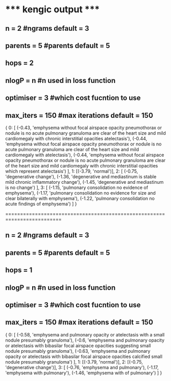 # *** kengic output *** 

## n = 2 #ngrams default = 3
## parents = 5 #parents default = 5
## hops = 2
## nlogP = n #n used in loss function
## optimiser = 3 #which cost fucntion to use
## max_iters = 150 #max iterations default = 150

{
    0: [
        (-0.43, 'emphysema without focal airspace opacity pneumothorax or nodule is no acute pulmonary granuloma are clear of the heart size and mild cardiomegaly with chronic interstitial opacities atelectasis'), (-0.44, 'emphysema without focal airspace opacity pneumothorax or nodule is no acute pulmonary granuloma are clear of the heart size and mild cardiomegaly with atelectasis'), (-0.44, 'emphysema without focal airspace opacity pneumothorax or nodule is no acute pulmonary granuloma are clear of the heart size and mild cardiomegaly with chronic interstitial opacities which represent atelectasis')
    ], 
    1: [(-3.79, 'normal')], 
    2: [
        (-0.75, 'degenerative change'), (-1.36, 'degenerative and mediastinum is stable mild chronic inflammatory change'), (-1.45, 'degenerative and mediastinum is no change')
    ], 
    3: [
        (-1.15, 'pulmonary consolidation no evidence of emphysema'), (-1.17, 'pulmonary consolidation no evidence for size and clear bilaterally with emphysema'), (-1.22, 'pulmonary consolidation no acute findings of emphysema')
    ]
}

=========================================================================


## n = 2 #ngrams default = 3
## parents = 5 #parents default = 5
## hops = 1
## nlogP = n #n used in loss function
## optimiser = 3 #which cost fucntion to use
## max_iters = 150 #max iterations default = 150


{
    0: [
        (-0.58, 'emphysema and pulmonary opacity or atelectasis with a small nodule presumably granuloma'), (-0.6, 'emphysema and pulmonary opacity or atelectasis with bibasilar focal airspace opacities suggesting small nodule presumably granuloma'), (-0.63, 'emphysema and pulmonary opacity or atelectasis with bibasilar focal airspace opacities calcified small nodule presumably granuloma')
    ], 
    1: [(-3.79, 'normal')], 
    2: [(-0.75, 'degenerative change')], 
    3: [
        (-0.76, 'emphysema and pulmonary'), (-1.17, 'emphysema with pulmonary'), (-1.46, 'emphysema with of pulmonary')
    ]
}
